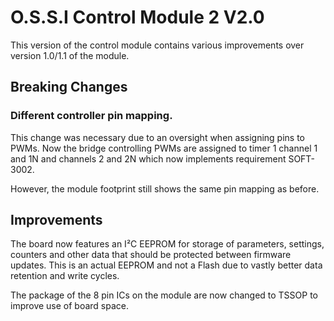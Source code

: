 # O.S.S.I Control Module 2 V2.0

This version of the control module contains various improvements over version 1.0/1.1 of the module.

## Breaking Changes
### Different controller pin mapping.
This change was necessary due to an oversight when assigning pins to PWMs. Now the bridge controlling PWMs are assigned to timer 1 channel 1 and 1N and channels 2 and 2N which now implements requirement SOFT-3002.

However, the module footprint still shows the same pin mapping as before.


## Improvements
The board now features an I²C EEPROM for storage of parameters, settings, counters and other data that should be protected between firmware updates. This is an actual EEPROM and not a Flash due to vastly better data retention and write cycles.

The package of the 8 pin ICs on the module are now changed to TSSOP to improve use of board space.